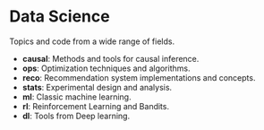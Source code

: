 # Data Science

Topics and code from a wide range of fields. 

- **causal**: Methods and tools for causal inference.
- **ops**: Optimization techniques and algorithms.
- **reco**: Recommendation system implementations and concepts.
- **stats**: Experimental design and analysis.
- **ml**: Classic machine learning.
- **rl**: Reinforcement Learning and Bandits.
- **dl**: Tools from Deep learning.
